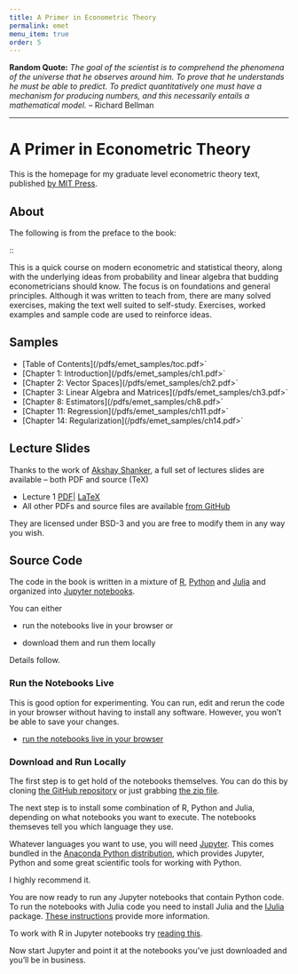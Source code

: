 ```yaml
---
title: A Primer in Econometric Theory
permalink: emet
menu_item: true
order: 5
---
```


**Random Quote:** _The goal of the scientist is to comprehend the
phenomena of the universe that he observes around him. To prove that he
understands he must be able to predict. To predict quantitatively one
must have a mechanism for producing numbers, and this necessarily
entails a mathematical model._ – Richard Bellman

---

# A Primer in Econometric Theory

This is the homepage for my graduate level econometric theory text,
published
[by MIT Press](https://mitpress.mit.edu/books/primer-econometric-theory).

## About

The following is from the preface to the book:

::

This is a quick course on modern econometric and statistical theory, along
with the underlying ideas from probability and linear algebra that
budding econometricians should know. The focus is on foundations and general
principles. Although it was written to teach from, there are many solved
exercises, making the text well suited to self-study. Exercises, worked
examples and sample code are used to reinforce ideas.

## Samples

- [Table of Contents](/pdfs/emet_samples/toc.pdf>`
- [Chapter 1: Introduction](/pdfs/emet_samples/ch1.pdf>`
- [Chapter 2: Vector Spaces](/pdfs/emet_samples/ch2.pdf>`
- [Chapter 3: Linear Algebra and Matrices](/pdfs/emet_samples/ch3.pdf>`
- [Chapter 8: Estimators](/pdfs/emet_samples/ch8.pdf>`
- [Chapter 11: Regression](/pdfs/emet_samples/ch11.pdf>`
- [Chapter 14: Regularization](/pdfs/emet_samples/ch14.pdf>`

## Lecture Slides

Thanks to the work of
[Akshay Shanker](https://github.com/akshayshanker), a full set
of lectures slides are available – both PDF and source (TeX)

- Lecture 1 [PDF](/pdfs/Lecture_1.pdf)|
  [LaTeX](/downloads/Lecture_1.tex>`)
- All other PDFs and source files are available
  [from GitHub](https://github.com/jstac/econometric_theory_slides)

They are licensed under BSD-3 and you are free to modify them in any way
you wish.

## Source Code

The code in the book is written in a mixture of
[R](https://www.r-project.org/),
[Python](https://www.python.org/) and
[Julia](http://julialang.org/) and organized into
[Jupyter notebooks](https://jupyter.org/).

You can either

- run the notebooks live in your browser or

- download them and run them locally

Details follow.

### Run the Notebooks Live

This is good option for experimenting. You can run, edit and rerun the
code in your browser without having to install any software. However,
you won’t be able to save your changes.

- [run the notebooks live in your browser](http://ec2-52-21-49-3.compute-1.amazonaws.com:8000)

### Download and Run Locally

The first step is to get hold of the notebooks themselves. You can do
this by cloning
[the GitHub repository](https://github.com/jstac/econometrics>) or
just grabbing
[the zip file](https://github.com/jstac/econometrics/archive/master.zip).

The next step is to install some combination of R, Python and Julia,
depending on what notebooks you want to execute. The notebooks themseves
tell you which language they use.

Whatever languages you want to use, you will need
[Jupyter](https://jupyter.org/). This comes bundled in the
[Anaconda Python distribution](https://www.continuum.io/downloads),
which provides Jupyter, Python and some great scientific tools for
working with Python.

I highly recommend it.

You are now ready to run any Jupyter notebooks that contain Python code.
To run the notebooks with Julia code you need to install Julia and the
[IJulia](https://github.com/JuliaLang/IJulia.jl) package.
[These instructions](https://lectures.quantecon.org/jl/getting_started.html)
provide more information.

To work with R in Jupyter notebooks try
[reading this](https://www.continuum.io/blog/developer/jupyter-and-conda-r).

Now start Jupyter and point it at the notebooks you’ve just downloaded
and you’ll be in business.

